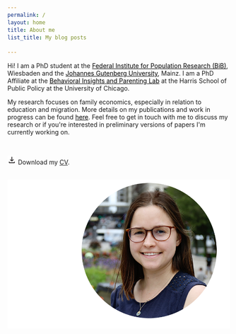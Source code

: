 ```yaml
---
permalink: /
layout: home
title: About me
list_title: My blog posts

---
```



Hi! I am a PhD student at the <a href="https://www.bib.bund.de/DE/Institut/Mitarbeiter/Ziege/Ziege.html" style="color:black; text-decoration: underline;" >Federal Institute for Population Research (BiB)</a>, Wiesbaden and the <a href="https://startseite.uni-mainz.de" style="color:black; text-decoration: underline;">Johannes Gutenberg University</a>, Mainz. I am a PhD Affiliate at the <a href="https://biplab.uchicago.edu" style="color:black; text-decoration: underline;">Behavioral Insights and Parenting Lab</a> at the Harris School of Public Policy at the University of Chicago.

My research focuses on family economics, especially in relation to education and migration. More details on my publications and work in progress can be found <a href="/research.html" style="color:black; text-decoration: underline;">here</a>. Feel free to get in touch with me to discuss my research or if you're interested in preliminary versions of papers I'm currently working on.

<br/>

<img src="/assets/imgs/download_symbol.png" width="20px"> Download my <a href="/assets/CV_webiste.pdf" target="_blank"> CV</a>.





<br/>

<img src="/assets/imgs/Elena_Ziege_web_lq.png" width="800px" />



